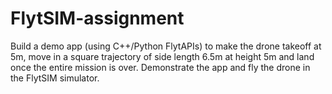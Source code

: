 # FlytSIM-assignment
 Build a demo app (using C++/Python FlytAPIs) to make the drone takeoff at 5m, move in a square trajectory of side length 6.5m at height 5m and land once the entire mission is over. Demonstrate the app and fly the drone in the FlytSIM simulator.
